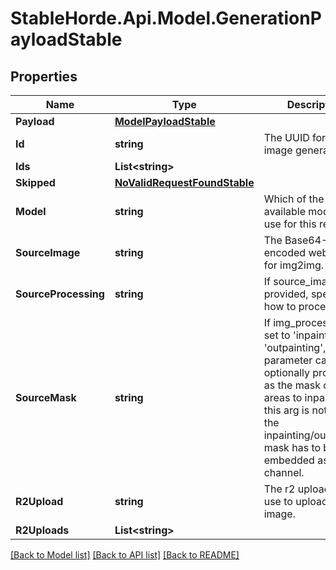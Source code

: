 # StableHorde.Api.Model.GenerationPayloadStable

## Properties

Name | Type | Description | Notes
------------ | ------------- | ------------- | -------------
**Payload** | [**ModelPayloadStable**](ModelPayloadStable.md) |  | [optional] 
**Id** | **string** | The UUID for this image generation. | [optional] 
**Ids** | **List&lt;string&gt;** |  | [optional] 
**Skipped** | [**NoValidRequestFoundStable**](NoValidRequestFoundStable.md) |  | [optional] 
**Model** | **string** | Which of the available models to use for this request. | [optional] 
**SourceImage** | **string** | The Base64-encoded webp to use for img2img. | [optional] 
**SourceProcessing** | **string** | If source_image is provided, specifies how to process it. | [optional] [default to SourceProcessingEnum.Img2img]
**SourceMask** | **string** | If img_processing is set to &#39;inpainting&#39; or &#39;outpainting&#39;, this parameter can be optionally provided as the mask of the areas to inpaint. If this arg is not passed, the inpainting/outpainting mask has to be embedded as alpha channel. | [optional] 
**R2Upload** | **string** | The r2 upload link to use to upload this image. | [optional] 
**R2Uploads** | **List&lt;string&gt;** |  | [optional] 

[[Back to Model list]](../README.md#documentation-for-models) [[Back to API list]](../README.md#documentation-for-api-endpoints) [[Back to README]](../README.md)

